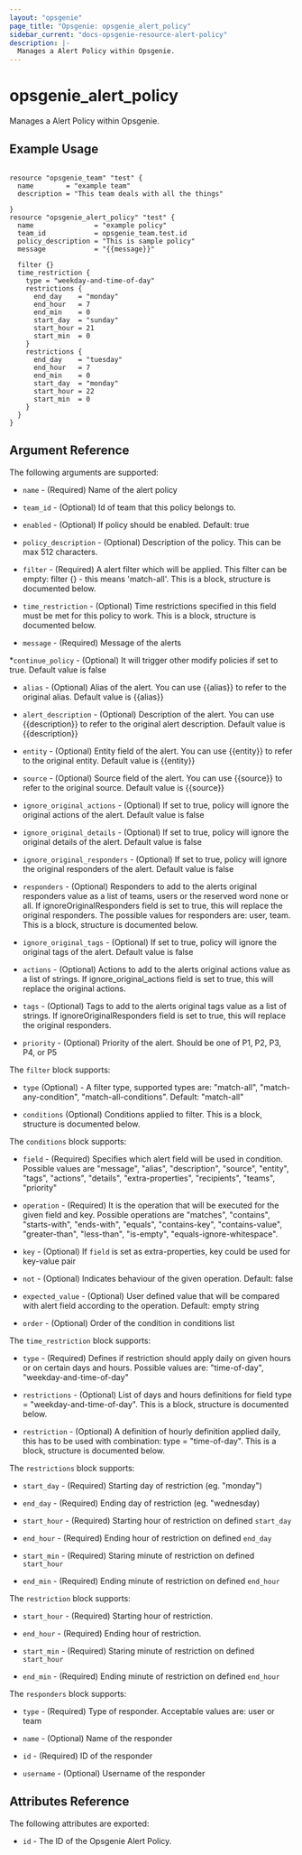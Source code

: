 ```yaml
---
layout: "opsgenie"
page_title: "Opsgenie: opsgenie_alert_policy"
sidebar_current: "docs-opsgenie-resource-alert-policy"
description: |-
  Manages a Alert Policy within Opsgenie.
---
```


# opsgenie\_alert\_policy

Manages a Alert Policy within Opsgenie.

## Example Usage

```hcl

resource "opsgenie_team" "test" {
  name        = "example team"
  description = "This team deals with all the things"

}
resource "opsgenie_alert_policy" "test" {
  name               = "example policy"
  team_id            = opsgenie_team.test.id
  policy_description = "This is sample policy"
  message            = "{{message}}"

  filter {}
  time_restriction {
    type = "weekday-and-time-of-day"
    restrictions {
      end_day    = "monday"
      end_hour   = 7
      end_min    = 0
      start_day  = "sunday"
      start_hour = 21
      start_min  = 0
    }
    restrictions {
      end_day    = "tuesday"
      end_hour   = 7
      end_min    = 0
      start_day  = "monday"
      start_hour = 22
      start_min  = 0
    }
  }
}
```

## Argument Reference

The following arguments are supported:

* `name` - (Required) Name of the alert policy

* `team_id` - (Optional) Id of team that this policy belongs to.

* `enabled` - (Optional) If policy should be enabled. Default: true

* `policy_description` - (Optional) Description of the policy. This can be max 512 characters.

* `filter` - (Required) A alert filter which will be applied. This filter can be empty: filter {} - this means 'match-all'. This is a block, structure is documented below.

* `time_restriction` - (Optional) Time restrictions specified in this field must be met for this policy to work. This is a block, structure is documented below.

* `message` - (Required) Message of the alerts

*`continue_policy` - (Optional) It will trigger other modify policies if set to true. Default value is false

* `alias` - (Optional) Alias of the alert. You can use {{alias}} to refer to the original alias. Default value is {{alias}}

* `alert_description` - (Optional) Description of the alert. You can use {{description}} to refer to the original alert description. Default value is {{description}}

* `entity` - (Optional) Entity field of the alert. You can use {{entity}} to refer to the original entity. Default value is {{entity}}

* `source` - (Optional) Source field of the alert. You can use {{source}} to refer to the original source. Default value is {{source}}

* `ignore_original_actions` - (Optional) If set to true, policy will ignore the original actions of the alert. Default value is false

* `ignore_original_details` - (Optional) If set to true, policy will ignore the original details of the alert. Default value is false

* `ignore_original_responders` - (Optional) If set to true, policy will ignore the original responders of the alert. Default value is false

* `responders` - (Optional) Responders to add to the alerts original responders value as a list of teams, users or the reserved word none or all. If ignoreOriginalResponders field is set to true, this will replace the original responders. The possible values for responders are: user, team. This is a block, structure is documented below.

* `ignore_original_tags` - (Optional) If set to true, policy will ignore the original tags of the alert. Default value is false

* `actions` - (Optional) Actions to add to the alerts original actions value as a list of strings. If ignore_original_actions field is set to true, this will replace the original actions.

* `tags` - (Optional) Tags to add to the alerts original tags value as a list of strings. If ignoreOriginalResponders field is set to true, this will replace the original responders.

* `priority` - (Optional) Priority of the alert. Should be one of P1, P2, P3, P4, or P5



The `filter` block supports:

* `type` (Optional) - A filter type, supported types are: "match-all", "match-any-condition", "match-all-conditions". Default: "match-all"

* `conditions` (Optional) Conditions applied to filter. This is a block, structure is documented below.

The `conditions` block supports:

* `field` - (Required) Specifies which alert field will be used in condition. Possible values are "message", "alias", "description", "source", "entity", "tags", "actions", "details", "extra-properties", "recipients", "teams", "priority"

* `operation` - (Required) It is the operation that will be executed for the given field and key. Possible operations are "matches", "contains", "starts-with", "ends-with", "equals", "contains-key", "contains-value", "greater-than", "less-than", "is-empty", "equals-ignore-whitespace".

* `key` - (Optional) If `field` is set as extra-properties, key could be used for key-value pair

* `not` - (Optional) Indicates behaviour of the given operation. Default: false

* `expected_value` - (Optional) User defined value that will be compared with alert field according to the operation. Default: empty string

* `order` - (Optional) Order of the condition in conditions list

The `time_restriction` block supports:

* `type` - (Required) Defines if restriction should apply daily on given hours or on certain days and hours. Possible values are: "time-of-day", "weekday-and-time-of-day"

* `restrictions` - (Optional) List of days and hours definitions for field type = "weekday-and-time-of-day". This is a block, structure is documented below.

* `restriction` - (Optional) A definition of hourly definition applied daily, this has to be used with combination: type = "time-of-day". This is a block, structure is documented below.

The `restrictions` block supports:

* `start_day` - (Required) Starting day of restriction (eg. "monday")

* `end_day` - (Required) Ending day of restriction (eg. "wednesday)

* `start_hour` - (Required) Starting hour of restriction on defined `start_day`

* `end_hour` - (Required) Ending hour of restriction on defined `end_day`

* `start_min` - (Required) Staring minute of restriction on defined `start_hour`

* `end_min` - (Required) Ending minute of restriction on defined `end_hour`

The `restriction` block supports:

* `start_hour` - (Required) Starting hour of restriction.

* `end_hour` - (Required) Ending hour of restriction.

* `start_min` - (Required) Staring minute of restriction on defined `start_hour`

* `end_min` - (Required) Ending minute of restriction on defined `end_hour`

The `responders` block supports:

* `type` - (Required) Type of responder. Acceptable values are: user or team

* `name` - (Optional) Name of the responder

* `id` - (Required) ID of the responder

* `username` - (Optional) Username of the responder

## Attributes Reference

The following attributes are exported:

* `id` - The ID of the Opsgenie Alert Policy.

